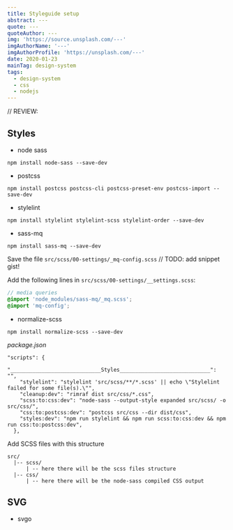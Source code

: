 ```yaml
---
title: Styleguide setup
abstract: ---
quote: ---
quoteAuthor: ---
img: 'https://source.unsplash.com/---'
imgAuthorName: '---'
imgAuthorProfile: 'https://unsplash.com/---'
date: 2020-01-23
mainTag: design-system
tags:
  - design-system
  - css
  - nodejs
---
```


// REVIEW:

## Styles

- node sass
```shell
npm install node-sass --save-dev
```

- postcss
```shell
npm install postcss postcss-cli postcss-preset-env postcss-import --save-dev
```

<script src="https://gist.github.com/giuliachiola/146d8866adf5d67dbda53d6e8615840e.js"></script>

- stylelint
```shell
npm install stylelint stylelint-scss stylelint-order --save-dev
```

<script src="https://gist.github.com/giuliachiola/c93494069521ea5f20f5b76936efd710.js"></script>

- sass-mq
```shell
npm install sass-mq --save-dev
```

Save the file `src/scss/00-settings/_mq-config.scss` // TODO: add snippet gist!

Add the following lines in `src/scss/00-settings/__settings.scss`:

```scss
// media queries
@import 'node_modules/sass-mq/_mq.scss';
@import 'mq-config';
```

- normalize-scss
```shell
npm install normalize-scss --save-dev
```

_package.json_

```
"scripts": {
    "_____________________________Styles_____________________________": "",
    "stylelint": "stylelint 'src/scss/**/*.scss' || echo \"Stylelint failed for some file(s).\"",
    "cleanup:dev": "rimraf dist src/css/*.css",
    "scss:to:css:dev": "node-sass --output-style expanded src/scss/ -o src/css/",
    "css:to:postcss:dev": "postcss src/css --dir dist/css",
    "styles:dev": "npm run stylelint && npm run scss:to:css:dev && npm run css:to:postcss:dev",
  },
```

Add SCSS files with this structure

```
src/
  |-- scss/
      | -- here there will be the scss files structure
  |-- css/
      | -- here there will be the node-sass compiled CSS output
```

## SVG

- svgo
